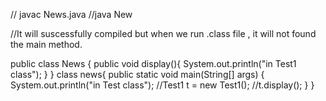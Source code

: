 // javac News.java
//java New



//It will suscessfully compiled but  when we run .class file , it will not found the main method.



public class News {
 public void display(){
  System.out.println("in Test1 class");
 }
}
 class news{
 public static void main(String[] args) {
  System.out.println("in Test class");
  //Test1 t = new Test1();
  //t.display();
 }
}
